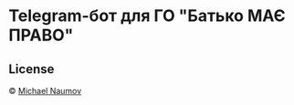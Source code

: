 # Telegram-бот для ГО "Батько МАЄ ПРАВО"

## License

 © [Michael Naumov](https://github.com/mnaoumov/)
